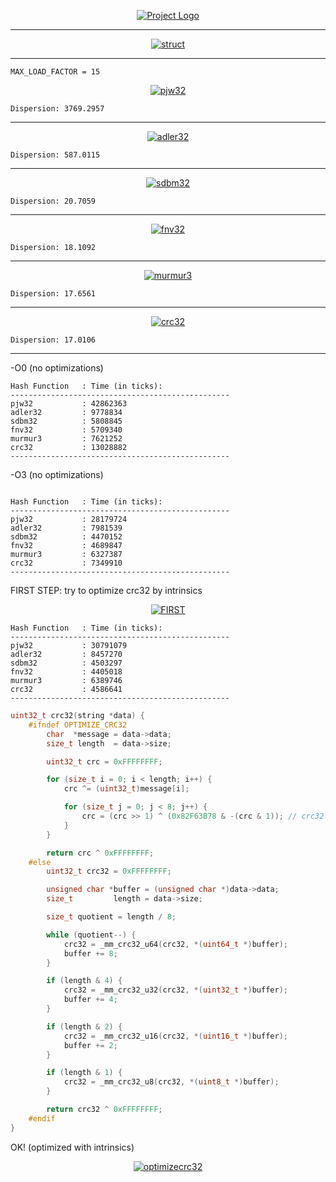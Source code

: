 <p align="center">
  <a href="" rel="noopener">
 <img src="https://i.imgur.com/krVMYr2.png" alt="Project Logo"></a>
</p>

---

<p align="center">
  <a href="" rel="noopener">
 <img src="https://i.imgur.com/4dyOrbF.jpeg" alt="struct"></a>
</p>

---

`MAX_LOAD_FACTOR = 15`

<p align="center">
  <a href="" rel="noopener">
 <img src="https://i.imgur.com/ZFhm4Tg.png" alt="pjw32"></a>
</p>

`Dispersion: 3769.2957`

---

<p align="center">
  <a href="" rel="noopener">
 <img src="https://i.imgur.com/wKQpBWL.png" alt="adler32"></a>
</p>

`Dispersion: 587.0115`

---

<p align="center">
  <a href="" rel="noopener">
 <img src="https://i.imgur.com/WHYCYpN.png" alt="sdbm32"></a>
</p>

`Dispersion: 20.7059`

---

<p align="center">
  <a href="" rel="noopener">
 <img src="https://i.imgur.com/1IDbXQq.png" alt="fnv32"></a>
</p>

`Dispersion: 18.1092`

---

<p align="center">
  <a href="" rel="noopener">
 <img src="https://i.imgur.com/airAcEB.png" alt="murmur3"></a>
</p>

`Dispersion: 17.6561`

---

<p align="center">
  <a href="" rel="noopener">
 <img src="https://i.imgur.com/gPV8Cks.png" alt="crc32"></a>
</p>

`Dispersion: 17.0106`

---

-O0 (no optimizations)
```shell
Hash Function   : Time (in ticks):
-------------------------------------------------
pjw32           : 42862363
adler32         : 9778834
sdbm32          : 5808845
fnv32           : 5709340
murmur3         : 7621252
crc32           : 13028882
-------------------------------------------------
```

-O3 (no optimizations)
```shell

Hash Function   : Time (in ticks):
-------------------------------------------------
pjw32           : 28179724
adler32         : 7981539
sdbm32          : 4470152
fnv32           : 4689847
murmur3         : 6327387
crc32           : 7349910
-------------------------------------------------
```

FIRST STEP: try to optimize crc32 by intrinsics
<p align="center">
  <a href="" rel="noopener">
 <img src="https://i.imgur.com/f0gAewl.png" alt="FIRST"></a>
</p>

```shell
Hash Function   : Time (in ticks):
-------------------------------------------------
pjw32           : 30791079
adler32         : 8457270
sdbm32          : 4503297
fnv32           : 4405018
murmur3         : 6389746
crc32           : 4586641
-------------------------------------------------
```

```c++
uint32_t crc32(string *data) {
    #ifndef OPTIMIZE_CRC32
        char  *message = data->data;
        size_t length  = data->size;

        uint32_t crc = 0xFFFFFFFF;

        for (size_t i = 0; i < length; i++) {
            crc ^= (uint32_t)message[i];

            for (size_t j = 0; j < 8; j++) {
                crc = (crc >> 1) ^ (0x82F63B78 & -(crc & 1)); // crc32 - castagnoli
            }
        }

        return crc ^ 0xFFFFFFFF;
    #else
        uint32_t crc32 = 0xFFFFFFFF;

        unsigned char *buffer = (unsigned char *)data->data;
        size_t         length = data->size;

        size_t quotient = length / 8;

        while (quotient--) {
            crc32 = _mm_crc32_u64(crc32, *(uint64_t *)buffer);
            buffer += 8;
        }

        if (length & 4) {
            crc32 = _mm_crc32_u32(crc32, *(uint32_t *)buffer);
            buffer += 4;
        }

        if (length & 2) {
            crc32 = _mm_crc32_u16(crc32, *(uint16_t *)buffer);
            buffer += 2;
        }

        if (length & 1) {
            crc32 = _mm_crc32_u8(crc32, *(uint8_t *)buffer);
        }

        return crc32 ^ 0xFFFFFFFF;
    #endif
}
```

OK! (optimized with intrinsics) 
<p align="center">
  <a href="" rel="noopener">
 <img src="https://i.imgur.com/45ZiKaB.png" alt="optimizecrc32"></a>
</p>

